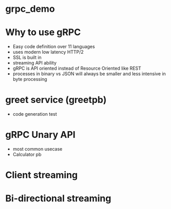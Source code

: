 # grpc_demo

# Why to use gRPC
- Easy code definition over 11 languages
- uses modern low latency HTTP/2
- SSL is built in
- streaming API ability
- gRPC is API oriented instead of Resource Oriented like REST
- processes in binary vs JSON will always be smaller and less intensive in byte processing

# greet service (greetpb)
- code generation test

# gRPC Unary API
- most common usecase
- Calculator pb

# Client streaming

# Bi-directional streaming
